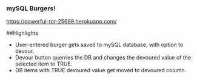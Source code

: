 ### mySQL Burgers!

https://powerful-tor-25689.herokuapp.com/

##Highlights

- User-entered burger gets saved to mySQL database, with option to devour.
- Devour button querries the DB and changes the devoured value of the selected item to TRUE.
- DB items with TRUE devoured value get moved to devoured column.

